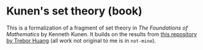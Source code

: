 # Kunen's set theory (book)

This is a formalization of a fragment of set theory in *The Foundations of Mathematics* by Kenneth Kunen. It builds on the results from [this repository by Trebor Huang](https://github.com/Trebor-Huang/ZFC) (all work not original to me is in `not-mine`).